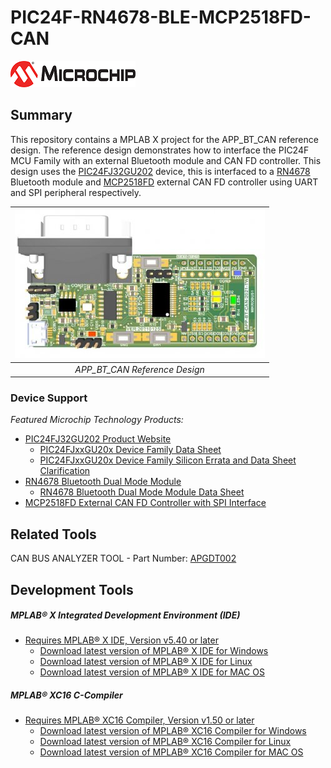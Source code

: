 # PIC24F-RN4678-BLE-MCP2518FD-CAN
<p>
<a href="https://www.microchip.com" target="_blank">
<img border="0" alt="Microchip_logo" src="images/microchip.jpg" width="200">
</a>
</p>

## Summary

This repository contains a MPLAB X project for the APP_BT_CAN reference design. The reference design demonstrates how to interface the PIC24F MCU Family with an external Bluetooth module and CAN FD controller. This design uses the [PIC24FJ32GU202](https://www.microchip.com/en-us/product/PIC24FJ32GU202) device, this is interfaced to a [RN4678](https://www.microchip.com/en-us/product/RN4678) Bluetooth module and [MCP2518FD](https://www.microchip.com/en-us/product/MCP2518FD) external CAN FD controller using UART and SPI peripheral respectively.


| ![image](images/Board_Image.jpg) |
| :--: |
| *APP_BT_CAN Reference Design* |

### Device Support
*Featured Microchip Technology Products:*
- [PIC24FJ32GU202 Product Website](https://www.microchip.com/PIC24FJ32GU202)
  - [PIC24FJxxGU20x Device Family Data Sheet](https://www.microchip.com/DS30010221)
  - [PIC24FJxxGU20x Device Family Silicon Errata and Data Sheet Clarification](https://www.microchip.com/DS80000929)
- [RN4678 Bluetooth Dual Mode Module](https://www.microchip.com/RN4678)
  - [RN4678 Bluetooth Dual Mode Module Data Sheet](https://www.microchip.com/DS50002519)
- [MCP2518FD External CAN FD Controller with SPI Interface](https://www.microchip.com/MCP2518FD)

## Related Tools
CAN BUS ANALYZER TOOL - Part Number: [APGDT002](https://www.microchip.com/en-us/development-tool/APGDT002)

## Development Tools

##### MPLAB® X Integrated Development Environment (IDE)
  - [Requires MPLAB® X IDE, Version v5.40 or later](https://www.microchip.com/mplabx)
    - [Download latest version of MPLAB® X IDE for Windows](https://www.microchip.com/mplabx-ide-windows-installer)
    - [Download latest version of MPLAB® X IDE for Linux](https://www.microchip.com/mplabx-ide-linux-installer)
    - [Download latest version of MPLAB® X IDE for MAC OS](https://www.microchip.com/mplabx-ide-osx-installer)

##### MPLAB® XC16 C-Compiler
  - [Requires MPLAB® XC16 Compiler, Version v1.50 or later](https://www.microchip.com/xc16)
    - [Download latest version of MPLAB® XC16 Compiler for Windows](https://www.microchip.com/mplabxc16windows)
    - [Download latest version of MPLAB® XC16 Compiler for Linux](https://www.microchip.com/mplabxc16linux)
    - [Download latest version of MPLAB® XC16 Compiler for MAC OS](https://www.microchip.com/mplabxc16osx)

